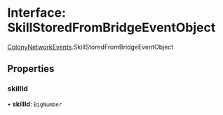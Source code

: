 # Interface: SkillStoredFromBridgeEventObject

[ColonyNetworkEvents](../modules/ColonyNetworkEvents.md).SkillStoredFromBridgeEventObject

## Properties

### skillId

• **skillId**: `BigNumber`
